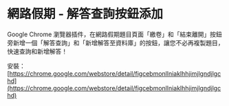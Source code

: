 # 網路假期 - 解答查詢按鈕添加
Google Chrome 瀏覽器插件，在網路假期題目頁面「繳卷」和「結束離開」按鈕旁新增一個「解答查詢」和「新增解答至資料庫」的按鈕，讓您不必再複製題目，快速查詢和新增解答！

安裝：[https://chrome.google.com/webstore/detail/figcebmonllniaklhhjimjlgndjlgchd](https://chrome.google.com/webstore/detail/figcebmonllniaklhhjimjlgndjlgchd)
